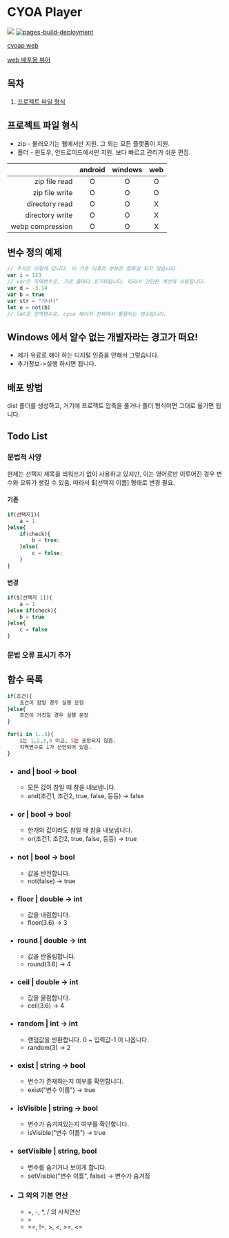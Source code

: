 # CYOA Player
<img src="https://img.shields.io/github/v/release/n7484443/cyoap_web"></img>
[![pages-build-deployment](https://github.com/n7484443/FlutterCyoap/actions/workflows/pages/pages-build-deployment/badge.svg?branch=gh-pages)](https://github.com/n7484443/FlutterCyoap/actions/workflows/pages/pages-build-deployment)

[cyoap web](https://n7484443.github.io/FlutterCyoap/)

[web 배포용 뷰어](https://github.com/n7484443/cyoap_vue/releases/tag/v0.1.0)
## 목차
1. [프로젝트 파일 형식](#프로젝트-파일-형식)

## 프로젝트 파일 형식
* zip - 불러오기는 웹에서만 지원. 그 외는 모든 플랫폼이 지원.
* 폴더 - 윈도우, 안드로이드에서만 지원. 보다 빠르고 관리가 쉬운 편집.

|                  | android | windows | web |
|-----------------:|:-------:|:-------:|:---:|
|    zip file read |    O    |    O    |  O  |
|   zip file write |    O    |    O    |  O  |
|   directory read |    O    |    O    |  X  |
|  directory write |    O    |    O    |  X  |
| webp compression |    O    |    O    |  X  |

## 변수 정의 예제
```javascript
// 주석은 이렇게 답니다. 이 기호 이후의 부분은 컴파일 되지 않습니다.
var i = 123
// var은 지역변수로, 가로 줄마다 초기화됩니다. 따라서 간단한 계산에 사용됩니다.
var d = -3.14
var b = true
var str = "가나다"
let e = not(b) 
// let은 전역변수로, cyoa 페이지 전체에서 통용되는 변수입니다.
```

## Windows 에서 알수 없는 개발자라는 경고가 떠요!
* 제가 유료로 해야 하는 디지털 인증을 안해서 그렇습니다.
* 추가정보->실행 하시면 됩니다.
## 배포 방법
dist 폴더를 생성하고, 거기에 프로젝트 압축을 풀거나 폴더 형식이면 그대로 옮기면 됩니다.

## Todo List
### 문법적 사양
현제는 선택지 제목을 띄워쓰기 없이 사용하고 있지만, 이는 영어로만 이루어진 경우 변수와 오류가 생길 수 있음.
따라서 $[선택지 이름] 형태로 변경 필요.
#### 기존
```javascript
if(선택지1){
    a = 1
}else{
    if(check){
        b = true;
    }else{
        c = false;
    }
}
```
#### 변경
```javascript
if($[선택지 1]){
    a = 1
}else if(check){
    b = true
}else{
    c = false
}
```
### 문법 오류 표시기 추가

## 함수 목록
```python
if(조건){
    조건이 참일 경우 실행 문장
}else{
    조건이 거짓일 경우 실행 문장
}
```
```python
for(i in 1..5){
    i는 1,2,3,4 이고, 5는 포함되지 않음.
    지역변수로 i가 선언되어 있음.
}
```
* ### and | bool → bool
  * 모든 값이 참일 때 참을 내보냅니다.
  * and(조건1, 조건2, true, false, 등등) → false
* ### or | bool → bool
  * 한개의 값이라도 참일 때 참을 내보냅니다.
  * or(조건1, 조건2, true, false, 등등) → true
* ### not | bool → bool
  * 값을 반전합니다.
  * not(false) → true
* ### floor | double → int
  * 값을 내림합니다.
  * floor(3.6) → 3
* ### round | double → int
  * 값을 반올림합니다.
  * round(3.6) → 4
* ### ceil | double → int
  * 값을 올림합니다.
  * ceil(3.6) → 4
* ### random | int → int
  * 랜덤값을 반환합니다. 0 ~ 입력값-1 이 나옵니다.
  * random(3) → 2
* ### exist | string → bool
  * 변수가 존재하는지 여부를 확인합니다. 
  * exist("변수 이름") → true
* ### isVisible | string → bool
  * 변수가 숨겨져있는지 여부를 확인합니다.
  * isVisible("변수 이름") → true
* ### setVisible | string, bool
  * 변수를 숨기거나 보이게 합니다.
  * setVisible("변수 이름", false) → 변수가 숨겨짐
* ### 그 외의 기본 연산
  * +, -, *, / 의 사칙연산
  * =
  * ==, !=, >, <, >=, <=

